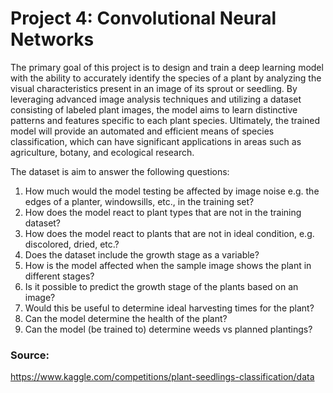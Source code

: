 # Project 4: Convolutional Neural Networks

The primary goal of this project is to design and train a deep learning model with the ability to accurately identify the species of a plant by analyzing the visual characteristics present in an image of its sprout or seedling. By leveraging advanced image analysis techniques and utilizing a dataset consisting of labeled plant images, the model aims to learn distinctive patterns and features specific to each plant species. Ultimately, the trained model will provide an automated and efficient means of species classification, which can have significant applications in areas such as agriculture, botany, and ecological research.

The dataset is aim to answer the following questions:
1. How much would the model testing be affected by image noise e.g. the edges of a planter, windowsills, etc., in the training set?
2. How does the model react to plant types that are not in the training dataset?
3. How does the model react to plants that are not in ideal condition, e.g. discolored, dried, etc.?
4. Does the dataset include the growth stage as a variable? 
5. How is the model affected when the sample image shows the plant in different stages? 
6. Is it possible to predict the growth stage of the plants based on an image? 
7. Would this be useful to determine ideal harvesting times for the plant?
8. Can the model determine the health of the plant?
9. Can the model (be trained to) determine weeds vs planned plantings?

### Source:

https://www.kaggle.com/competitions/plant-seedlings-classification/data
